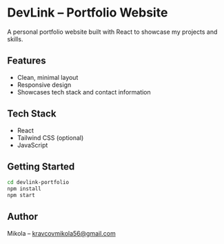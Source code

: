 # DevLink – Portfolio Website

A personal portfolio website built with React to showcase my projects and skills.

## Features
- Clean, minimal layout
- Responsive design
- Showcases tech stack and contact information

## Tech Stack
- React
- Tailwind CSS (optional)
- JavaScript

## Getting Started
```bash
cd devlink-portfolio
npm install
npm start
```

## Author
Mikola – kravcovmikola56@gmail.com
